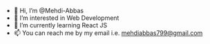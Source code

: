 - 👋 Hi, I’m @Mehdi-Abbas
- 👀 I’m interested in Web Development
- 🌱 I’m currently learning React JS
- 📫 You can reach me by my email i.e. mehdiabbas799@gmail.com

<!---
Mehdi-Abbas/Mehdi-Abbas is a ✨ special ✨ repository because its `README.md` (this file) appears on your GitHub profile.
You can click the Preview link to take a look at your changes.
--->

